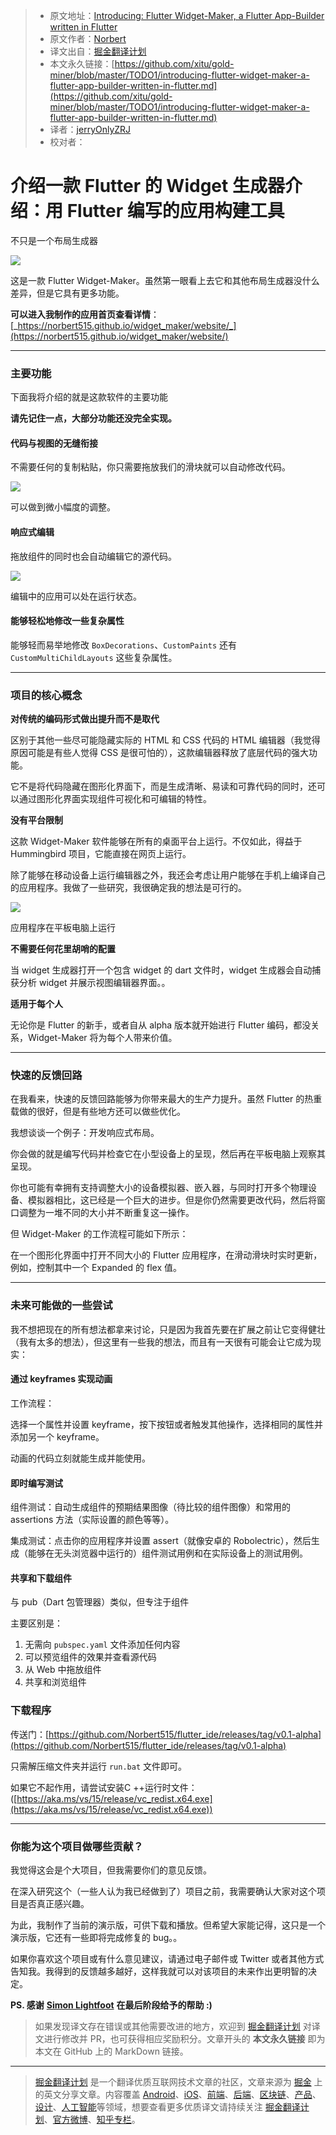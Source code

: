 > * 原文地址：[Introducing: Flutter Widget-Maker, a Flutter App-Builder written in Flutter](https://medium.com/flutter-community/introducing-flutter-widget-maker-a-flutter-app-builder-written-in-flutter-231e8d959348)
> * 原文作者：[Norbert](https://medium.com/@norbertkozsir)
> * 译文出自：[掘金翻译计划](https://github.com/xitu/gold-miner)
> * 本文永久链接：[https://github.com/xitu/gold-miner/blob/master/TODO1/introducing-flutter-widget-maker-a-flutter-app-builder-written-in-flutter.md](https://github.com/xitu/gold-miner/blob/master/TODO1/introducing-flutter-widget-maker-a-flutter-app-builder-written-in-flutter.md)
> * 译者：[jerryOnlyZRJ](https://github.com/jerryOnlyZRJ)
> * 校对者：

# 介绍一款 Flutter 的 Widget 生成器介绍：用 Flutter 编写的应用构建工具

不只是一个布局生成器

![](https://cdn-images-1.medium.com/max/1600/1*bZoLu2GwC2seNXdAJ0i7Ow.gif)

这是一款 Flutter Widget-Maker。虽然第一眼看上去它和其他布局生成器没什么差异，但是它具有更多功能。

**可以进入我制作的应用首页查看详情**：[_https://norbert515.github.io/widget_maker/website/_](https://norbert515.github.io/widget_maker/website/)

* * *

### 主要功能

下面我将介绍的就是这款软件的主要功能

**请先记住一点，大部分功能还没完全实现。**

#### 代码与视图的无缝衔接

不需要任何的复制粘贴，你只需要拖放我们的滑块就可以自动修改代码。

![](https://cdn-images-1.medium.com/max/1600/1*9CAO5kdRqpZ3KKyQtjY4UA.gif)

可以做到微小幅度的调整。

#### 响应式编辑

拖放组件的同时也会自动编辑它的源代码。

![](https://cdn-images-1.medium.com/max/1600/1*H3F9CwctvzaFkfcSDiXKHQ.gif)

编辑中的应用可以处在运行状态。

#### 能够轻松地修改一些复杂属性

能够轻而易举地修改 `BoxDecorations`、`CustomPaints` 还有 `CustomMultiChildLayouts` 这些复杂属性。

* * *

### 项目的核心概念

**对传统的编码形式做出提升而不是取代**

区别于其他一些尽可能隐藏实际的 HTML 和 CSS 代码的 HTML 编辑器（我觉得原因可能是有些人觉得 CSS 是很可怕的），这款编辑器释放了底层代码的强大功能。

它不是将代码隐藏在图形化界面下，而是生成清晰、易读和可靠代码的同时，还可以通过图形化界面实现组件可视化和可编辑的特性。

**没有平台限制**

这款 Widget-Maker 软件能够在所有的桌面平台上运行。不仅如此，得益于 Hummingbird 项目，它能直接在网页上运行。

除了能够在移动设备上运行编辑器之外，我还会考虑让用户能够在手机上编译自己的应用程序。我做了一些研究，我很确定我的想法是可行的。

![](https://cdn-images-1.medium.com/max/1600/1*tZoNGhSjm0GUk-vmTGQI0Q.gif)

应用程序在平板电脑上运行

**不需要任何花里胡哨的配置**

当 widget 生成器打开一个包含 widget 的 dart 文件时，widget 生成器会自动捕获分析 widget 并展示视图编辑器界面。。

**适用于每个人**

无论你是 Flutter 的新手，或者自从 alpha 版本就开始进行 Flutter 编码，都没关系，Widget-Maker 将为每个人带来价值。

* * *

### 快速的反馈回路

在我看来，快速的反馈回路能够为你带来最大的生产力提升。虽然 Flutter 的热重载做的很好，但是有些地方还可以做些优化。

我想谈谈一个例子：开发响应式布局。

你会做的就是编写代码并检查它在小型设备上的呈现，然后再在平板电脑上观察其呈现。

你也可能有幸拥有支持调整大小的设备模拟器、嵌入器，与同时打开多个物理设备、模拟器相比，这已经是一个巨大的进步。但是你仍然需要更改代码，然后将窗口调整为一堆不同的大小并不断重复这一操作。

但 Widget-Maker 的工作流程可能如下所示：

在一个图形化界面中打开不同大小的 Flutter 应用程序，在滑动滑块时实时更新，例如，控制其中一个 Expanded 的 flex 值。

* * *

### 未来可能做的一些尝试

我不想把现在的所有想法都拿来讨论，只是因为我首先要在扩展之前让它变得健壮（我有太多的想法），但这里有一些我的想法，而且有一天很有可能会让它成为现实：

#### 通过 keyframes 实现动画

工作流程：

选择一个属性并设置 keyframe，按下按钮或者触发其他操作，选择相同的属性并添加另一个 keyframe。

动画的代码立刻就能生成并能使用。

#### 即时编写测试

组件测试：自动生成组件的预期结果图像（待比较的组件图像）和常用的 assertions 方法（实际设置的颜色等等）。

集成测试：点击你的应用程序并设置 assert（就像安卓的 Robolectric），然后生成（能够在无头浏览器中运行的）组件测试用例和在实际设备上的测试用例。

#### 共享和下载组件

与 pub（Dart 包管理器）类似，但专注于组件

主要区别是：

1.  无需向 `pubspec.yaml` 文件添加任何内容
2.  可以预览组件的效果并查看源代码
3.  从 Web 中拖放组件
4.  共享和浏览组件

### 下载程序

传送门：[https://github.com/Norbert515/flutter_ide/releases/tag/v0.1-alpha](https://github.com/Norbert515/flutter_ide/releases/tag/v0.1-alpha)

只需解压缩文件夹并运行 `run.bat` 文件即可。

如果它不起作用，请尝试安装C ++运行时文件：([https://aka.ms/vs/15/release/vc_redist.x64.exe](https://aka.ms/vs/15/release/vc_redist.x64.exe))

* * *

### 你能为这个项目做哪些贡献？

我觉得这会是个大项目，但我需要你们的意见反馈。

在深入研究这个（一些人认为我已经做到了）项目之前，我需要确认大家对这个项目是否真正感兴趣。

为此，我制作了当前的演示版，可供下载和播放。但希望大家能记得，这只是一个演示版，它还有一些即将完成修复的 bug。。

如果你喜欢这个项目或有什么意见建议，请通过电子邮件或 Twitter 或者其他方式告知我。我得到的反馈越多越好，这样我就可以对该项目的未来作出更明智的决定。

**PS. 感谢** [**Simon Lightfoot**](https://twitter.com/devangelslondon?lang=en) **在最后阶段给予的帮助 :)**

> 如果发现译文存在错误或其他需要改进的地方，欢迎到 [掘金翻译计划](https://github.com/xitu/gold-miner) 对译文进行修改并 PR，也可获得相应奖励积分。文章开头的 **本文永久链接** 即为本文在 GitHub 上的 MarkDown 链接。

---

> [掘金翻译计划](https://github.com/xitu/gold-miner) 是一个翻译优质互联网技术文章的社区，文章来源为 [掘金](https://juejin.im) 上的英文分享文章。内容覆盖 [Android](https://github.com/xitu/gold-miner#android)、[iOS](https://github.com/xitu/gold-miner#ios)、[前端](https://github.com/xitu/gold-miner#前端)、[后端](https://github.com/xitu/gold-miner#后端)、[区块链](https://github.com/xitu/gold-miner#区块链)、[产品](https://github.com/xitu/gold-miner#产品)、[设计](https://github.com/xitu/gold-miner#设计)、[人工智能](https://github.com/xitu/gold-miner#人工智能)等领域，想要查看更多优质译文请持续关注 [掘金翻译计划](https://github.com/xitu/gold-miner)、[官方微博](http://weibo.com/juejinfanyi)、[知乎专栏](https://zhuanlan.zhihu.com/juejinfanyi)。
